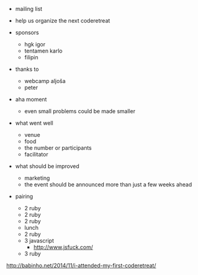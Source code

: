 - mailing list
- help us organize the next coderetreat
- sponsors
  - hgk igor
  - tentamen karlo
  - filipin
- thanks to
  - webcamp aljoša
  - peter

- aha moment
  - even small problems could be made smaller
- what went well
  - venue
  - food
  - the number or participants
  - facilitator
- what should be improved
  - marketing
  - the event should be announced more than just a few weeks ahead
- pairing
  - 2 ruby
  - 2 ruby
  - 2 ruby
  - lunch
  - 2 ruby
  - 3 javascript
    - http://www.jsfuck.com/
  - 3 ruby


http://babinho.net/2014/11/i-attended-my-first-coderetreat/
